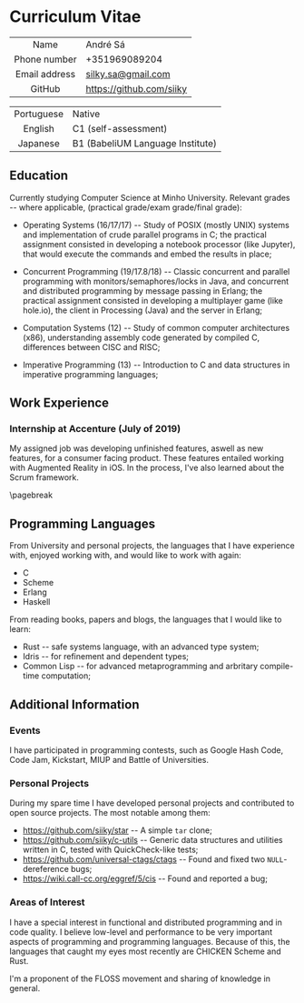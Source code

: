 # Curriculum Vitae

|               |                            |
| :-----------: | :------------------------- |
| Name          | André Sá                   |
| Phone number  | +351969089204              |
| Email address | <silky.sa@gmail.com>       |
| GitHub        | <https://github.com/siiky> |

|            |                                  |
| :--------: | :------------------------------- |
| Portuguese | Native                           |
| English    | C1 (self-assessment)             |
| Japanese   | B1 (BabeliUM Language Institute) |

## Education

Currently studying Computer Science at Minho University. Relevant grades --
where applicable, (practical grade/exam grade/final grade):

 * Operating Systems (16/17/17) -- Study of POSIX (mostly UNIX) systems and
   implementation of crude parallel programs in C; the practical assignment
   consisted in developing a notebook processor (like Jupyter), that would
   execute the commands and embed the results in place;

 * Concurrent Programming (19/17.8/18) -- Classic concurrent and parallel
   programming with monitors/semaphores/locks in Java, and concurrent and
   distributed programming by message passing in Erlang; the practical
   assignment consisted in developing a multiplayer game (like hole.io), the
   client in Processing (Java) and the server in Erlang;

 * Computation Systems (12) -- Study of common computer architectures (x86),
   understanding assembly code generated by compiled C, differences between
   CISC and RISC;

 * Imperative Programming (13) -- Introduction to C and data structures in
   imperative programming languages;

## Work Experience

### Internship at Accenture (July of 2019)

My assigned job was developing unfinished features, aswell as new features, for
a consumer facing product. These features entailed working with Augmented
Reality in iOS. In the process, I've also learned about the Scrum framework.

\pagebreak

## Programming Languages

From University and personal projects, the languages that I have experience
with, enjoyed working with, and would like to work with again:

 * C
 * Scheme
 * Erlang
 * Haskell

From reading books, papers and blogs, the languages that I would like to learn:

 * Rust -- safe systems language, with an advanced type system;
 * Idris -- for refinement and dependent types;
 * Common Lisp -- for advanced metaprogramming and arbritary compile-time
   computation;

## Additional Information

### Events

I have participated in programming contests, such as Google Hash Code, Code
Jam, Kickstart, MIUP and Battle of Universities.

### Personal Projects

During my spare time I have developed personal projects and contributed to open
source projects. The most notable among them:

 * <https://github.com/siiky/star> -- A simple `tar` clone;
 * <https://github.com/siiky/c-utils> -- Generic data structures and utilities
   written in C, tested with QuickCheck-like tests;
 * <https://github.com/universal-ctags/ctags> -- Found and fixed two
   `NULL`-dereference bugs;
 * <https://wiki.call-cc.org/eggref/5/cis> -- Found and reported a bug;

### Areas of Interest

I have a special interest in functional and distributed programming and in code
quality. I believe low-level and performance to be very important aspects of
programming and programming languages. Because of this, the languages that
caught my eyes most recently are CHICKEN Scheme and Rust.

I'm a proponent of the FLOSS movement and sharing of knowledge in general.
